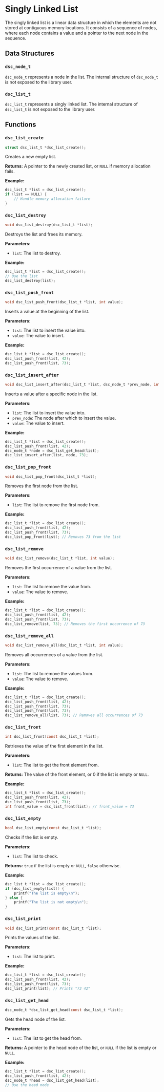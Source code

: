 # Singly Linked List

The singly linked list is a linear data structure in which the elements are not stored at contiguous memory locations. It consists of a sequence of nodes, where each node contains a value and a pointer to the next node in the sequence.

## Data Structures

### `dsc_node_t`

`dsc_node_t` represents a node in the list. The internal structure of `dsc_node_t` is not exposed to the library user.

### `dsc_list_t`

`dsc_list_t` represents a singly linked list. The internal structure of `dsc_list_t` is not exposed to the library user.

## Functions

### `dsc_list_create`

```c
struct dsc_list_t *dsc_list_create();
```

Creates a new empty list.

**Returns:** A pointer to the newly created list, or `NULL` if memory allocation fails.

**Example:**

```c
dsc_list_t *list = dsc_list_create();
if (list == NULL) {
    // Handle memory allocation failure
}
```

### `dsc_list_destroy`

```c
void dsc_list_destroy(dsc_list_t *list);
```

Destroys the list and frees its memory.

**Parameters:**
- `list`: The list to destroy.

**Example:**

```c
dsc_list_t *list = dsc_list_create();
// Use the list
dsc_list_destroy(list);
```

### `dsc_list_push_front`

```c
void dsc_list_push_front(dsc_list_t *list, int value);
```

Inserts a value at the beginning of the list.

**Parameters:**
- `list`: The list to insert the value into.
- `value`: The value to insert.

**Example:**

```c
dsc_list_t *list = dsc_list_create();
dsc_list_push_front(list, 42);
dsc_list_push_front(list, 73);
```

### `dsc_list_insert_after`

```c
void dsc_list_insert_after(dsc_list_t *list, dsc_node_t *prev_node, int value);
```

Inserts a value after a specific node in the list.

**Parameters:**
- `list`: The list to insert the value into.
- `prev_node`: The node after which to insert the value.
- `value`: The value to insert.

**Example:**

```c
dsc_list_t *list = dsc_list_create();
dsc_list_push_front(list, 42);
dsc_node_t *node = dsc_list_get_head(list);
dsc_list_insert_after(list, node, 73);
```

### `dsc_list_pop_front`

```c
void dsc_list_pop_front(dsc_list_t *list);
```

Removes the first node from the list.

**Parameters:**
- `list`: The list to remove the first node from.

**Example:**

```c
dsc_list_t *list = dsc_list_create();
dsc_list_push_front(list, 42);
dsc_list_push_front(list, 73);
dsc_list_pop_front(list); // Removes 73 from the list
```

### `dsc_list_remove`

```c
void dsc_list_remove(dsc_list_t *list, int value);
```

Removes the first occurrence of a value from the list.

**Parameters:**
- `list`: The list to remove the value from.
- `value`: The value to remove.

**Example:**

```c
dsc_list_t *list = dsc_list_create();
dsc_list_push_front(list, 42);
dsc_list_push_front(list, 73);
dsc_list_remove(list, 73); // Removes the first occurrence of 73
```

### `dsc_list_remove_all`

```c
void dsc_list_remove_all(dsc_list_t *list, int value);
```

Removes all occurrences of a value from the list.

**Parameters:**
- `list`: The list to remove the values from.
- `value`: The value to remove.

**Example:**

```c
dsc_list_t *list = dsc_list_create();
dsc_list_push_front(list, 42);
dsc_list_push_front(list, 73);
dsc_list_push_front(list, 73);
dsc_list_remove_all(list, 73); // Removes all occurrences of 73
```

### `dsc_list_front`

```c
int dsc_list_front(const dsc_list_t *list);
```

Retrieves the value of the first element in the list.

**Parameters:**
- `list`: The list to get the front element from.

**Returns:** The value of the front element, or 0 if the list is empty or `NULL`.

**Example:**

```c
dsc_list_t *list = dsc_list_create();
dsc_list_push_front(list, 42);
dsc_list_push_front(list, 73);
int front_value = dsc_list_front(list); // front_value = 73
```

### `dsc_list_empty`

```c
bool dsc_list_empty(const dsc_list_t *list);
```

Checks if the list is empty.

**Parameters:**
- `list`: The list to check.

**Returns:** `true` if the list is empty or `NULL`, `false` otherwise.

**Example:**

```c
dsc_list_t *list = dsc_list_create();
if (dsc_list_empty(list)) {
    printf("The list is empty\n");
} else {
    printf("The list is not empty\n");
}
```

### `dsc_list_print`

```c
void dsc_list_print(const dsc_list_t *list);
```

Prints the values of the list.

**Parameters:**
- `list`: The list to print.

**Example:**

```c
dsc_list_t *list = dsc_list_create();
dsc_list_push_front(list, 42);
dsc_list_push_front(list, 73);
dsc_list_print(list); // Prints "73 42"
```

### `dsc_list_get_head`

```c
dsc_node_t *dsc_list_get_head(const dsc_list_t *list);
```

Gets the head node of the list.

**Parameters:**
- `list`: The list to get the head from.

**Returns:** A pointer to the head node of the list, or `NULL` if the list is empty or `NULL`.

**Example:**

```c
dsc_list_t *list = dsc_list_create();
dsc_list_push_front(list, 42);
dsc_node_t *head = dsc_list_get_head(list);
// Use the head node
```
